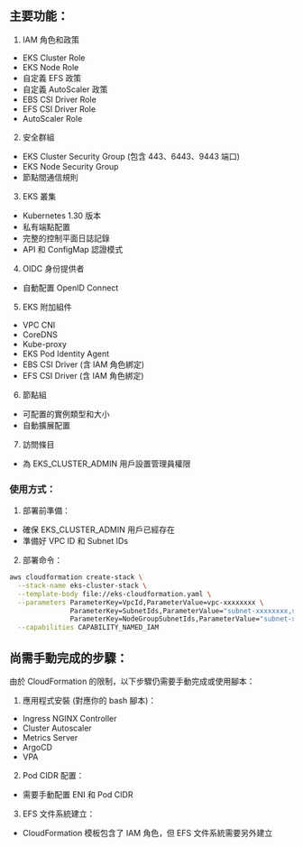 ## 主要功能：
1. IAM 角色和政策
- EKS Cluster Role
- EKS Node Role
- 自定義 EFS 政策
- 自定義 AutoScaler 政策
- EBS CSI Driver Role
- EFS CSI Driver Role
- AutoScaler Role

2. 安全群組
- EKS Cluster Security Group (包含 443、6443、9443 端口)
- EKS Node Security Group
- 節點間通信規則

3. EKS 叢集
- Kubernetes 1.30 版本
- 私有端點配置
- 完整的控制平面日誌記錄
- API 和 ConfigMap 認證模式

4. OIDC 身份提供者
- 自動配置 OpenID Connect

5. EKS 附加組件
- VPC CNI
- CoreDNS
- Kube-proxy
- EKS Pod Identity Agent
- EBS CSI Driver (含 IAM 角色綁定)
- EFS CSI Driver (含 IAM 角色綁定)

6. 節點組
- 可配置的實例類型和大小
- 自動擴展配置

7. 訪問條目
- 為 EKS_CLUSTER_ADMIN 用戶設置管理員權限


### 使用方式：

1. 部署前準備：
- 確保 EKS_CLUSTER_ADMIN 用戶已經存在
- 準備好 VPC ID 和 Subnet IDs

2. 部署命令：
```bash
aws cloudformation create-stack \
  --stack-name eks-cluster-stack \
  --template-body file://eks-cloudformation.yaml \
  --parameters ParameterKey=VpcId,ParameterValue=vpc-xxxxxxxx \
               ParameterKey=SubnetIds,ParameterValue="subnet-xxxxxxxx,subnet-yyyyyyyy" \
               ParameterKey=NodeGroupSubnetIds,ParameterValue="subnet-xxxxxxxx,subnet-yyyyyyyy" \
  --capabilities CAPABILITY_NAMED_IAM
```

## 尚需手動完成的步驟：
由於 CloudFormation 的限制，以下步驟仍需要手動完成或使用腳本：

1. 應用程式安裝 (對應你的 bash 腳本)：
- Ingress NGINX Controller
- Cluster Autoscaler
- Metrics Server
- ArgoCD
- VPA

2. Pod CIDR 配置：
- 需要手動配置 ENI 和 Pod CIDR

3. EFS 文件系統建立：
- CloudFormation 模板包含了 IAM 角色，但 EFS 文件系統需要另外建立














